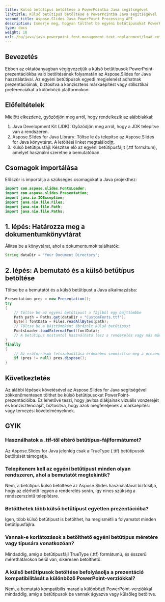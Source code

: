 ```yaml
---
title: Külső betűtípus betöltése a PowerPointba Java segítségével
linktitle: Külső betűtípus betöltése a PowerPointba Java segítségével
second_title: Aspose.Slides Java PowerPoint Processing API
description: Ismerje meg, hogyan tölthet be egyéni betűtípusokat PowerPoint-prezentációkba az Aspose.Slides for Java segítségével. Javítsa diákjait egyedi tipográfiával.
type: docs
weight: 10
url: /hu/java/java-powerpoint-font-management-text-replacement/load-external-font-powerpoint-java/
---
```

## Bevezetés
Ebben az oktatóanyagban végigvezetjük a külső betűtípusok PowerPoint-prezentációkba való betöltésének folyamatán az Aspose.Slides for Java használatával. Az egyéni betűtípusok egyedi megjelenést adhatnak prezentációinak, biztosítva a konzisztens márkaépítést vagy stilisztikai preferenciákat a különböző platformokon.
## Előfeltételek
Mielőtt elkezdené, győződjön meg arról, hogy rendelkezik az alábbiakkal:
1. Java Development Kit (JDK): Győződjön meg arról, hogy a JDK telepítve van a rendszeren.
2.  Aspose.Slides for Java Library: Töltse le és telepítse az Aspose.Slides for Java könyvtárat. A letöltési linket megtalálod[itt](https://releases.aspose.com/slides/java/).
3. Külső betűtípusfájl: Készítse elő az egyéni betűtípusfájlt (.ttf formátum), amelyet használni szeretne a bemutatóban.

## Csomagok importálása
Először is importálja a szükséges csomagokat a Java projekthez:
```java
import com.aspose.slides.FontsLoader;
import com.aspose.slides.Presentation;
import java.io.IOException;
import java.nio.file.Files;
import java.nio.file.Path;
import java.nio.file.Paths;
```
## 1. lépés: Határozza meg a dokumentumkönyvtárat
Állítsa be a könyvtárat, ahol a dokumentumok találhatók:
```java
String dataDir = "Your Document Directory";
```
## 2. lépés: A bemutató és a külső betűtípus betöltése
Töltse be a bemutatót és a külső betűtípust a Java alkalmazásba:
```java
Presentation pres = new Presentation();
try
{
    // Töltse be az egyéni betűtípust a fájlból egy bájttömbbe
    Path path = Paths.get(dataDir + "CustomFonts.ttf");
    byte[] fontData = Files.readAllBytes(path);
    // Töltse be a bájttömbként ábrázolt külső betűtípust
    FontsLoader.loadExternalFont(fontData);
    // A betűtípus mostantól használható lesz a renderelés vagy más műveletek során
}
finally
{
    // Az erőforrások felszabadítása érdekében semmisítse meg a prezentációs objektumot
    if (pres != null) pres.dispose();
}
```

## Következtetés
Az alábbi lépések követésével az Aspose.Slides for Java segítségével zökkenőmentesen tölthet be külső betűtípusokat PowerPoint-prezentációiba. Ez lehetővé teszi, hogy javítsa diákjainak vizuális vonzerejét és konzisztenciáját, biztosítva, hogy azok megfeleljenek a márkaépítési vagy tervezési követelményeknek.
## GYIK
### Használhatok a .ttf-től eltérő betűtípus-fájlformátumot?
Az Aspose.Slides for Java jelenleg csak a TrueType (.ttf) betűtípusok betöltését támogatja.
### Telepítenem kell az egyéni betűtípust minden olyan rendszeren, ahol a bemutatót megtekintik?
Nem, a betűtípus külső betöltése az Aspose.Slides használatával biztosítja, hogy az elérhető legyen a renderelés során, így nincs szükség a rendszerszintű telepítésre.
### Betölthetek több külső betűtípust egyetlen prezentációba?
Igen, több külső betűtípust is betölthet, ha megismétli a folyamatot minden betűtípusfájlra.
### Vannak-e korlátozások a betölthető egyéni betűtípus méretére vagy típusára vonatkozóan?
Mindaddig, amíg a betűtípusfájl TrueType (.ttf) formátumú, és ésszerű mérethatárokon belül van, sikeresen betölthető.
### A külső betűtípusok betöltése befolyásolja a prezentáció kompatibilitását a különböző PowerPoint-verziókkal?
Nem, a bemutató kompatibilis marad a különböző PowerPoint-verziókkal mindaddig, amíg a betűtípusok be vannak ágyazva vagy külsőleg betöltve.